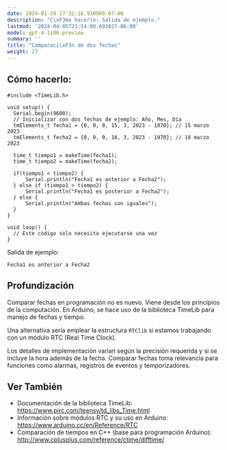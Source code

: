 ```yaml
---
date: 2024-01-20 17:32:16.930960-07:00
description: "C\xF3mo hacerlo: Salida de ejemplo."
lastmod: '2024-04-05T21:54:00.693027-06:00'
model: gpt-4-1106-preview
summary: ''
title: "Comparaci\xF3n de dos fechas"
weight: 27
---
```


## Cómo hacerlo:
```Arduino
#include <TimeLib.h>

void setup() {
  Serial.begin(9600);
  // Inicializar con dos fechas de ejemplo: Año, Mes, Día
  tmElements_t fecha1 = {0, 0, 0, 15, 3, 2023 - 1970}; // 15 marzo 2023
  tmElements_t fecha2 = {0, 0, 0, 18, 3, 2023 - 1970}; // 18 marzo 2023
  
  time_t tiempo1 = makeTime(fecha1);
  time_t tiempo2 = makeTime(fecha2);
  
  if(tiempo1 < tiempo2) {
      Serial.println("Fecha1 es anterior a Fecha2");
  } else if (tiempo1 > tiempo2) {
      Serial.println("Fecha1 es posterior a Fecha2");
  } else {
      Serial.println("Ambas fechas son iguales");
  }
}

void loop() {
  // Este código solo necesita ejecutarse una vez
}
```
Salida de ejemplo:
```
Fecha1 es anterior a Fecha2
```

## Profundización
Comparar fechas en programación no es nuevo. Viene desde los principios de la computación. En Arduino, se hace uso de la biblioteca TimeLib para manejo de fechas y tiempo. 

Una alternativa sería emplear la estructura `RTClib` si estamos trabajando con un módulo RTC (Real Time Clock).

Los detalles de implementación varían según la precisión requerida y si se incluye la hora además de la fecha. Comparar fechas toma relevancia para funciones como alarmas, registros de eventos y temporizadores.

## Ver También
- Documentación de la biblioteca TimeLib: https://www.pjrc.com/teensy/td_libs_Time.html
- Información sobre módulos RTC y su uso en Arduino: https://www.arduino.cc/en/Reference/RTC
- Comparación de tiempos en C++ (base para programación Arduino): http://www.cplusplus.com/reference/ctime/difftime/
